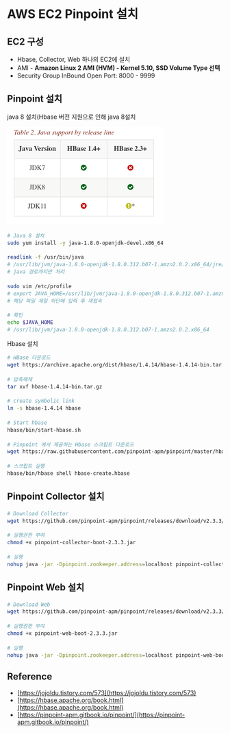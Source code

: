 # AWS EC2 Pinpoint 설치

## EC2 구성
* Hbase, Collector, Web 하나의 EC2에 설치
* AMI - **Amazon Linux 2 AMI (HVM) - Kernel 5.10, SSD Volume Type 선택**
* Security Group InBound Open Port: 8000 - 9999

## Pinpoint 설치
java 8 설치(Hbase 버전 지원으로 인해 java 8설치

![Screen Shot 2022-01-10 at 3.16.01 PM.png](images/java-support-by-release-line.png)

```bash
# Java 8 설치
sudo yum install -y java-1.8.0-openjdk-devel.x86_64

readlink -f /usr/bin/java
# /usr/lib/jvm/java-1.8.0-openjdk-1.8.0.312.b07-1.amzn2.0.2.x86_64/jre/bin/java
# java 경로까지만 처리

sudo vim /etc/profile
# export JAVA_HOME=/usr/lib/jvm/java-1.8.0-openjdk-1.8.0.312.b07-1.amzn2.0.2.x86_64
# 해당 파일 제일 하단에 입력 후 재접속

# 확인
echo $JAVA_HOME
# /usr/lib/jvm/java-1.8.0-openjdk-1.8.0.312.b07-1.amzn2.0.2.x86_64

```

Hbase 설치

```bash
# HBase 다운로드
wget https://archive.apache.org/dist/hbase/1.4.14/hbase-1.4.14-bin.tar.gz

# 압축해제
tar xvf hbase-1.4.14-bin.tar.gz

# create symbolic link
ln -s hbase-1.4.14 hbase

# Start hbase
hbase/bin/start-hbase.sh

# Pinpoint 에서 제공하는 Hbase 스크립트 다운로드
wget https://raw.githubusercontent.com/pinpoint-apm/pinpoint/master/hbase/scripts/hbase-create.hbase

# 스크립트 실행
hbase/bin/hbase shell hbase-create.hbase
```

## Pinpoint Collector 설치

```bash
# Download Collector 
wget https://github.com/pinpoint-apm/pinpoint/releases/download/v2.3.3/pinpoint-collector-boot-2.3.3.jar

# 실행권한 부여
chmod +x pinpoint-collector-boot-2.3.3.jar

# 실행
nohup java -jar -Dpinpoint.zookeeper.address=localhost pinpoint-collector-boot-2.3.3.jar >/dev/null 2>&1 &
```

## Pinpoint Web 설치

```bash
# Download Web
wget https://github.com/pinpoint-apm/pinpoint/releases/download/v2.3.3/pinpoint-web-boot-2.3.3.jar

# 실행권한 부여
chmod +x pinpoint-web-boot-2.3.3.jar

# 실행
nohup java -jar -Dpinpoint.zookeeper.address=localhost pinpoint-web-boot-2.3.3.jar >/dev/null 2>&1 &
```

## Reference
* [https://jojoldu.tistory.com/573](https://jojoldu.tistory.com/573)
* [https://hbase.apache.org/book.html](https://hbase.apache.org/book.html)
* [https://pinpoint-apm.gitbook.io/pinpoint/](https://pinpoint-apm.gitbook.io/pinpoint/)